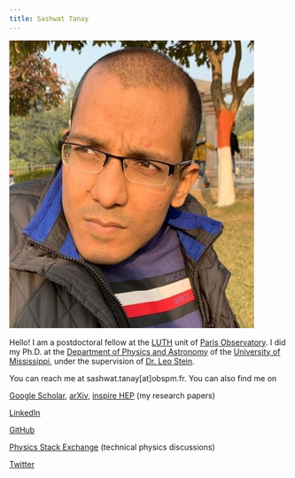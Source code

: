 ```yaml
---
title: Sashwat Tanay
---
```




![MyPhoto](/assets/2023/profile_pic.jpg)





Hello! 
I am a postdoctoral fellow at the 
[LUTH](https://luth.obspm.fr/?lang=en) unit of 
[Paris Observatory](https://www.observatoiredeparis.psl.eu/-observatoire-de-paris-.html?lang=en).
I did my Ph.D. at the [Department of Physics and Astronomy](https://physics.olemiss.edu/) 
of the [University of Mississippi](https://olemiss.edu/), under the supervision
of [Dr. Leo Stein](https://duetosymmetry.com/).




You can reach me at sashwat.tanay[at]obspm.fr. You can also find me on


[Google Scholar](https://scholar.google.com/citations?user=EiZB2pgAAAAJ&hl=en), [arXiv](https://arxiv.org/search/gr-qc?searchtype=author&query=Tanay%2C+S), [inspire HEP](https://inspirehep.net/authors/1947311) (my research papers)

[LinkedIn](https://www.linkedin.com/in/sashwat-tanay-22b13b214/)

[GitHub](https://github.com/sashwattanay) 

[Physics Stack Exchange](https://physics.stackexchange.com/users/29315/sashwat-tanay) (technical physics discussions)

[Twitter](https://twitter.com/sashwattanay)

<!--- [YouTube](https://www.youtube.com/channel/UCqUzU7xD01lT8bAsmzIYtFQ)  --->

